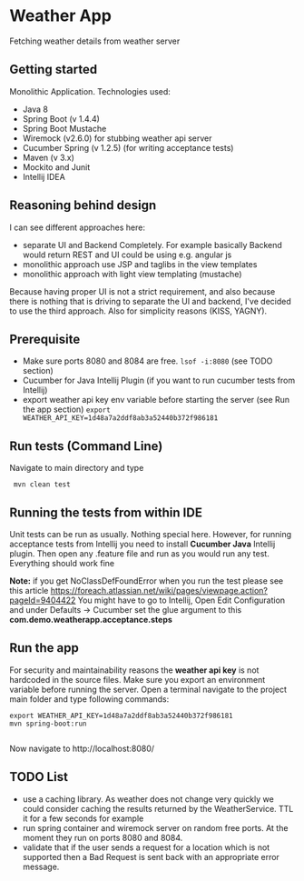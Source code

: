 # Weather App

Fetching weather details from weather server

## Getting started
Monolithic Application. Technologies used:
 * Java 8
 * Spring Boot (v 1.4.4)
 * Spring Boot Mustache
 * Wiremock (v2.6.0) for stubbing weather api server
 * Cucumber Spring (v 1.2.5) (for writing acceptance tests)
 * Maven (v 3.x)
 * Mockito and Junit
 * Intellij IDEA

## Reasoning behind design
I can see different approaches here: 
* separate UI and Backend Completely. For example basically Backend would return REST and UI could be using e.g. angular js
* monolithic approach use JSP and taglibs in the view templates 
* monolithic approach with light view templating (mustache)

Because having proper UI is not a strict requirement, and also because there is nothing that is driving to separate the UI and backend, I've decided to use the third approach. Also for simplicity reasons (KISS, YAGNY).

## Prerequisite
* Make sure ports 8080 and 8084 are free. `lsof -i:8080` (see TODO section)
* Cucumber for Java Intellij Plugin (if you want to run cucumber tests from Intellij)
* export weather api key env variable before starting the server (see Run the app section) `export WEATHER_API_KEY=1d48a7a2ddf8ab3a52440b372f986181`

## Run tests (Command Line)
Navigate to main directory and type
```
 mvn clean test

```

## Running the tests from within IDE
Unit tests can be run as usually. Nothing special here. However, for running acceptance tests from Intellij you need to install **Cucumber Java** Intellij plugin.
 Then open any .feature file and run as you would run any test. Everything should work fine
  
**Note:** if you get NoClassDefFoundError when you run the test please see this article https://foreach.atlassian.net/wiki/pages/viewpage.action?pageId=9404422
You might have to go to Intellij, Open Edit Configuration and under Defaults -> Cucumber set the glue argument to this **com.demo.weatherapp.acceptance.steps**

## Run the app
For security and maintainability reasons the **weather api key** is not hardcoded in the source files. Make sure you export an environment variable before running the server.
Open a terminal navigate to the project main folder and type following commands:

```
export WEATHER_API_KEY=1d48a7a2ddf8ab3a52440b372f986181
mvn spring-boot:run
 
```
Now navigate to http://localhost:8080/


## TODO List
* use a caching library. As weather does not change very quickly we could consider caching the results returned by the WeatherService. TTL it for a few seconds for example
* run spring container and wiremock server on random free ports. At the moment they run on ports 8080 and 8084.
* validate that if the user sends a request for a location which is not supported then a Bad Request is sent back with an appropriate error message.